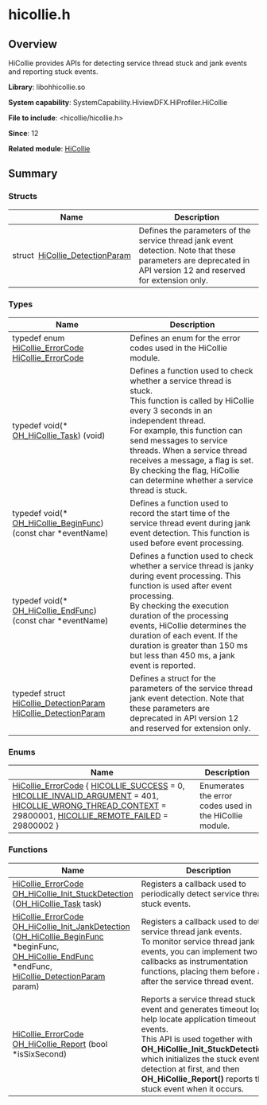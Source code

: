 # hicollie.h


## Overview

HiCollie provides APIs for detecting service thread stuck and jank events and reporting stuck events.

**Library**: libohhicollie.so

**System capability**: SystemCapability.HiviewDFX.HiProfiler.HiCollie

**File to include**: <hicollie/hicollie.h>

**Since**: 12

**Related module**: [HiCollie](_hi_collie.md)


## Summary


### Structs

| Name| Description| 
| -------- | -------- |
| struct&nbsp;&nbsp;[HiCollie_DetectionParam](_hi_collie___detection_param.md) | Defines the parameters of the service thread jank event detection. Note that these parameters are deprecated in API version 12 and reserved for extension only. | 


### Types

| Name| Description| 
| -------- | -------- |
| typedef enum [HiCollie_ErrorCode](_hi_collie.md#hicollie_errorcode) [HiCollie_ErrorCode](_hi_collie.md#hicollie_errorcode) | Defines an enum for the error codes used in the HiCollie module. | 
| typedef void(\* [OH_HiCollie_Task](_hi_collie.md#oh_hicollie_task)) (void) | Defines a function used to check whether a service thread is stuck.<br>This function is called by HiCollie every 3 seconds in an independent thread.<br>For example, this function can send messages to service threads. When a service thread receives a message, a flag is set. By checking the flag, HiCollie can determine whether a service thread is stuck.| 
| typedef void(\* [OH_HiCollie_BeginFunc](_hi_collie.md#oh_hicollie_beginfunc)) (const char \*eventName) | Defines a function used to record the start time of the service thread event during jank event detection. This function is used before event processing. | 
| typedef void(\* [OH_HiCollie_EndFunc](_hi_collie.md#oh_hicollie_endfunc)) (const char \*eventName) | Defines a function used to check whether a service thread is janky during event processing. This function is used after event processing.<br>By checking the execution duration of the processing events, HiCollie determines the duration of each event. If the duration is greater than 150 ms but less than 450 ms, a jank event is reported.| 
| typedef struct [HiCollie_DetectionParam](_hi_collie___detection_param.md) [HiCollie_DetectionParam](_hi_collie.md#hicollie_detectionparam) | Defines a struct for the parameters of the service thread jank event detection. Note that these parameters are deprecated in API version 12 and reserved for extension only. | 


### Enums

| Name| Description| 
| -------- | -------- |
 | [HiCollie_ErrorCode](_hi_collie.md#hicollie_errorcode) { [HICOLLIE_SUCCESS](_hi_collie.md) = 0, [HICOLLIE_INVALID_ARGUMENT](_hi_collie.md) = 401, [HICOLLIE_WRONG_THREAD_CONTEXT](_hi_collie.md) = 29800001, [HICOLLIE_REMOTE_FAILED](_hi_collie.md) = 29800002 } | Enumerates the error codes used in the HiCollie module.  | 


### Functions

| Name| Description| 
| -------- | -------- |
| [HiCollie_ErrorCode](_hi_collie.md#hicollie_errorcode) [OH_HiCollie_Init_StuckDetection](_hi_collie.md#oh_hicollie_init_stuckdetection) ([OH_HiCollie_Task](_hi_collie.md#oh_hicollie_task) task) | Registers a callback used to periodically detect service thread stuck events.   | 
| [HiCollie_ErrorCode](_hi_collie.md#hicollie_errorcode) [OH_HiCollie_Init_JankDetection](_hi_collie.md#oh_hicollie_init_jankdetection) ([OH_HiCollie_BeginFunc](_hi_collie.md#oh_hicollie_beginfunc) \*beginFunc, [OH_HiCollie_EndFunc](_hi_collie.md#oh_hicollie_endfunc) \*endFunc, [HiCollie_DetectionParam](_hi_collie___detection_param.md) param) | Registers a callback used to detect service thread jank events.<br>To monitor service thread jank events, you can implement two callbacks as instrumentation functions, placing them before and after the service thread event.  | 
| [HiCollie_ErrorCode](_hi_collie.md#hicollie_errorcode) [OH_HiCollie_Report](_hi_collie.md#oh_hicollie_report) (bool \*isSixSecond) | Reports a service thread stuck event and generates timeout logs to help locate application timeout events.<br>This API is used together with **OH_HiCollie_Init_StuckDetection()**, which initializes the stuck event detection at first, and then **OH_HiCollie_Report()** reports the stuck event when it occurs.| 
